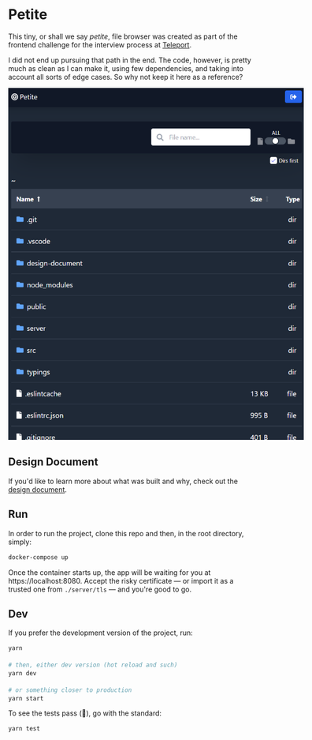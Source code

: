 # Petite

This tiny, or shall we say _petite_, file browser was created as part of the frontend challenge for the interview process at [Teleport](https://goteleport.com).

I did not end up pursuing that path in the end. The code, however, is pretty much as clean as I can make it, using few dependencies, and taking into account all sorts of edge cases. So why not keep it here as a reference?

<img src="screens/browsing.png" style="max-width: 600px" alt="Browsing" />

## Design Document

If you'd like to learn more about what was built and why, check out the [design document](design-document/design-document.md).

## Run

In order to run the project, clone this repo and then, in the root directory, simply:

```sh
docker-compose up
```

Once the container starts up, the app will be waiting for you at https://localhost:8080. Accept the risky certificate — or import it as a trusted one from `./server/tls` — and you're good to go.

## Dev

If you prefer the development version of the project, run:

```sh
yarn

# then, either dev version (hot reload and such)
yarn dev

# or something closer to production
yarn start
```

To see the tests pass (🤞), go with the standard:

```sh
yarn test
```